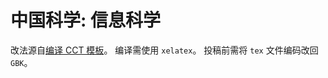 # 中国科学: 信息科学

改法源自[编译 CCT 模板](https://stone-zeng.github.io/2019-10-26-compile-cct-template/)。
编译需使用 `xelatex`。
投稿前需将 `tex` 文件编码改回 `GBK`。